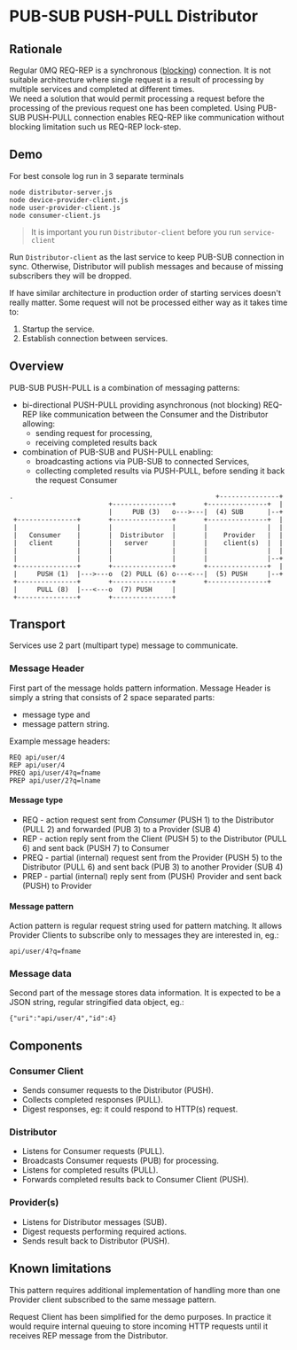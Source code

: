 # PUB-SUB PUSH-PULL Distributor

## Rationale

Regular 0MQ REQ-REP is a synchronous ([blocking][b1]) connection.
It is not suitable architecture where single request is a result of processing by multiple
services and completed at different times.  
We need a solution that would permit processing a request before the processing
of the previous request one has been completed.  Using PUB-SUB PUSH-PULL
connection enables REQ-REP like communication without  blocking limitation such
us REQ-REP lock-step.

[b1]: http://zguide.zeromq.org/page:all#Ask-and-Ye-Shall-Receive

## Demo

For best console log run in 3 separate terminals
```
node distributor-server.js
node device-provider-client.js
node user-provider-client.js
node consumer-client.js
```

> It is important you run `Distributor-client` before you run `service-client`

Run `Distributor-client` as the last service to keep PUB-SUB connection in sync.
Otherwise, Distributor will publish messages and because of missing subscribers they will be dropped.

If have similar architecture in production order of starting services doesn't really matter.
Some request will not be processed either way as it takes time to:
1. Startup the service.
2. Establish connection between services.

## Overview

PUB-SUB PUSH-PULL is a combination of messaging patterns:
* bi-directional PUSH-PULL providing asynchronous (not blocking) REQ-REP like
communication between the Consumer and the Distributor allowing:
  * sending request for processing,
  * receiving completed results back
* combination of PUB-SUB and PUSH-PULL enabling:
  * broadcasting actions via PUB-SUB to connected Services,
  * collecting completed results via PUSH-PULL, before sending it back
  the request Consumer

```
.                                                   +---------------+
                         +---------------+       +---------------+  |
                         |     PUB (3)   o--->---|  (4) SUB      |--+
 +---------------+       +---------------+       +---------------+  |
 |               |       |               |       |               |  |
 |   Consumer    |       |  Distributor  |       |    Provider   |  |
 |   client      |       |   server      |       |    client(s)  |  |
 |               |       |               |       |               |  |
 |               |       |               |       |               |--+
 +---------------+       +---------------+       +---------------+  |
 |     PUSH (1)  |--->---o  (2) PULL (6) o---<---|  (5) PUSH     |--+
 +---------------+       +---------------+       +---------------+
 |     PULL (8)  |---<---o  (7) PUSH     |
 +---------------+       +---------------+

```

## Transport

Services use 2 part (multipart type) message to communicate.

### Message Header

First part of the message holds pattern information.
Message Header is simply a string that consists of 2 space separated parts:
* message type and
* message pattern string.

Example message headers:
```
REQ api/user/4
REP api/user/4
PREQ api/user/4?q=fname
PREP api/user/2?q=lname
```

#### Message type

* REQ - action request sent from *Consumer* (PUSH 1) to the Distributor (PULL 2) and forwarded (PUB 3) to  a Provider (SUB 4)
* REP - action reply sent from the Client (PUSH 5) to the Distributor (PULL 6) and sent back (PUSH 7) to Consumer
* PREQ - partial (internal) request sent from the Provider (PUSH 5) to the Distributor (PULL 6) and sent back (PUB 3) to another Provider (SUB 4)
* PREP - partial (internal) reply sent from (PUSH) Provider and sent back (PUSH) to Provider

#### Message pattern

Action pattern is regular request string used for pattern matching.
It allows Provider Clients to subscribe only to messages they are interested in, eg.:
```
api/user/4?q=fname
```


### Message data

Second part of the message stores data information.
It is expected to be a JSON string, regular stringified data object, eg.:
```
{"uri":"api/user/4","id":4}
```

## Components

### Consumer Client

* Sends consumer requests to the Distributor (PUSH).
* Collects completed responses (PULL).
* Digest responses, eg: it could respond to HTTP(s) request.

### Distributor

* Listens for Consumer requests (PULL).
* Broadcasts Consumer requests (PUB) for processing.
* Listens for completed results (PULL).
* Forwards completed results back to Consumer Client (PUSH).

### Provider(s)

* Listens for Distributor messages (SUB).
* Digest requests performing required actions.
* Sends result back to Distributor (PUSH).

## Known limitations

This pattern requires additional implementation of handling more than one
Provider client subscribed to the same message pattern.

Request Client has been simplified for the demo purposes.
In practice it would require internal queuing to store incoming HTTP requests
until it receives REP message from the Distributor.
